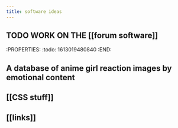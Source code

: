 ```yaml
---
title: software ideas
---
```


## TODO WORK ON THE [[forum software]] 
:PROPERTIES:
:todo: 1613019480840
:END:
## A database of anime girl reaction images by emotional content
## [[CSS stuff]]
## [[links]]
